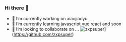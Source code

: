 ### Hi there 👋

- 🔭 I’m currently working on xiaojiaoyu
- 🌱 I’m currently learning javascript vue react and soon 
- 👯 I’m looking to collaborate on ...
![zxpsuper](https://github-readme-stats.vercel.app/api?username=zxpsuper&show_icons=true&hide_title=true])](https://github.com/zxpsuper)
